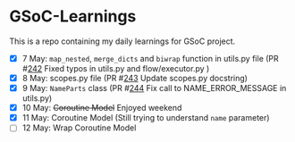 # GSoC-Learnings

This is a repo containing my daily learnings for GSoC project.

- [X] 7 May: `map_nested`, `merge_dicts` and `biwrap` function in utils.py file (PR #[242](https://github.com/pymc-devs/pymc4/pull/242) Fixed typos in utils.py and flow/executor.py )
- [X] 8 May: scopes.py file (PR #[243](https://github.com/pymc-devs/pymc4/pull/243) Update scopes.py docstring)
- [X] 9 May: `NameParts` class (PR #[244](https://github.com/pymc-devs/pymc4/pull/244) Fix call to NAME_ERROR_MESSAGE in utils.py)
- [X] 10 May: ~~Coroutine Model~~ Enjoyed weekend
- [X] 11 May: Coroutine Model (Still trying to understand `name` parameter)
- [ ] 12 May: Wrap Coroutine Model
